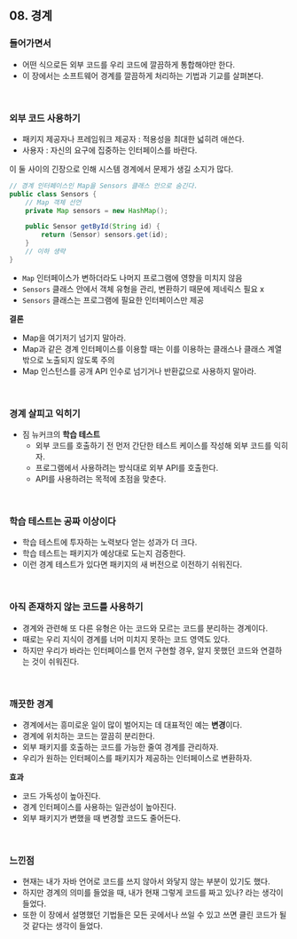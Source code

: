 ## 08. 경계

### 들어가면서

- 어떤 식으로든 외부 코드를 우리 코드에 깔끔하게 통합해야만 한다.
- 이 장에서는 소프트웨어 경계를 깔끔하게 처리하는 기법과 기교를 살펴본다.

<br>

### 외부 코드 사용하기

- 패키지 제공자나 프레임워크 제공자 : 적용성을 최대한 넓히려 애쓴다.
- 사용자 : 자신의 요구에 집중하는 인터페이스를 바란다.

이 둘 사이의 긴장으로 인해 시스템 경계에서 문제가 생길 소지가 많다.

```java
// 경계 인터페이스인 Map을 Sensors 클래스 안으로 숨긴다.
public class Sensors {
    // Map 객체 선언
    private Map sensors = new HashMap();

    public Sensor getById(String id) {
        return (Sensor) sensors.get(id);
    }
    // 이하 생략
}
```

- `Map` 인터페이스가 변하더라도 나머지 프로그램에 영향을 미치지 않음
- `Sensors` 클래스 안에서 객체 유형을 관리, 변환하기 때문에 제네릭스 필요 x
- `Sensors` 클래스는 프로그램에 필요한 인터페이스만 제공

**결론**

- Map을 여기저기 넘기지 말아라.
- Map과 같은 경계 인터페이스를 이용할 때는 이를 이용하는 클래스나 클래스 계열 밖으로 노출되지 않도록 주의
- Map 인스턴스를 공개 API 인수로 넘기거나 반환값으로 사용하지 말아라.

<br>

### 경계 살피고 익히기

- 짐 뉴커크의 **학습 테스트**
  - 외부 코드를 호출하기 전 먼저 간단한 테스트 케이스를 작성해 외부 코드를 익히자.
  - 프로그램에서 사용하려는 방식대로 외부 API를 호출한다.
  - API를 사용하려는 목적에 초점을 맞춘다.

<br>

### 학습 테스트는 공짜 이상이다

- 학습 테스트에 투자하는 노력보다 얻는 성과가 더 크다.
- 학습 테스트는 패키지가 예상대로 도는지 검증한다.
- 이런 경계 테스트가 있다면 패키지의 새 버전으로 이전하기 쉬워진다.

<br>

### 아직 존재하지 않는 코드를 사용하기

- 경계와 관련해 또 다른 유형은 아는 코드와 모르는 코드를 분리하는 경계이다.
- 때로는 우리 지식이 경계를 너머 미치지 못하는 코드 영역도 있다.
- 하지만 우리가 바라는 인터페이스를 먼저 구현할 경우, 알지 못했던 코드와 연결하는 것이 쉬워진다.

<br>

### 깨끗한 경계

- 경계에서는 흥미로운 일이 많이 벌어지는 데 대표적인 예는 **변경**이다.
- 경계에 위치하는 코드는 깔끔히 분리한다.
- 외부 패키지를 호출하는 코드를 가능한 줄여 경계를 관리하자.
- 우리가 원하는 인터페이스를 패키지가 제공하는 인터페이스로 변환하자.

**효과**

- 코드 가독성이 높아진다.
- 경계 인터페이스를 사용하는 일관성이 높아진다.
- 외부 패키지가 변했을 때 변경할 코드도 줄어든다.

<br>

### 느낀점

- 현재는 내가 자바 언어로 코드를 쓰지 않아서 와닿지 않는 부분이 있기도 했다.
- 하지만 경계의 의미를 들었을 때, 내가 현재 그렇게 코드를 짜고 있나? 라는 생각이 들었다.
- 또한 이 장에서 설명했던 기법들은 모든 곳에서나 쓰일 수 있고 쓰면 클린 코드가 될 것 같다는 생각이 들었다.
